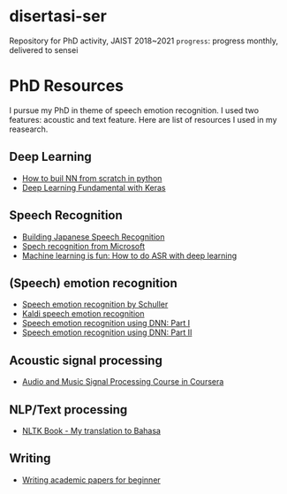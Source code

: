 # disertasi-ser
Repository for PhD activity, JAIST 2018~2021
`progress`: progress monthly, delivered to sensei

# PhD Resources
I pursue my PhD in theme of speech emotion recognition. I used two features: acoustic and text feature. 
Here are list of resources I used in my reasearch.

## Deep Learning
- [How to buil NN from scratch in python](https://towardsdatascience.com/how-to-build-your-own-neural-network-from-scratch-in-python-68998a08e4f6)
- [Deep Learning Fundamental with Keras](https://courses.edx.org/courses/course-v1:IBM+DL0101EN+3T2018/course/)

## Speech Recognition
- [Building Japanese Speech Recognition](https://medium.com/@kouohhashi/speech-recognition-for-japanese-87a6c4fdd714)
- [Spech recognition from Microsoft](https://courses.edx.org/courses/course-v1:Microsoft+DEV287x+1T2019/course/)
- [Machine learning is fun: How to do ASR with deep learning](https://medium.com/@ageitgey/machine-learning-is-fun-part-6-how-to-do-speech-recognition-with-deep-learning-28293c162f7a)

## (Speech) emotion recognition
- [Speech emotion recognition by Schuller](https://cacm.acm.org/magazines/2018/5/227191-speech-emotion-recognition/fulltext)
- [Kaldi speech emotion recognition](https://gogyzzz.github.io/2017/03/01/emotion-recognition-using-GMMHMM-in-kaldi.html)
- [Speech emotion recognition using DNN: Part I](https://medium.com/@raihanh93/speech-emotion-recognition-using-deep-neural-network-part-i-68edb5921229)
- [Speech emotion recognition using DNN: Part II](https://medium.com/@raihanh93/speech-emotion-recognition-using-deep-neural-network-part-ii-4189273f3e2a)

## Acoustic signal processing
- [Audio and Music Signal Processing Course in Coursera](https://courses.edx.org/courses/course-v1:Microsoft+DEV287x+1T2019/course/)

## NLP/Text processing
- [NLTK Book - My translation to Bahasa](https://bagustris.github.io/nlp-python/)

## Writing
- [Writing academic papers for beginner](https://academic.oup.com/intqhc/article/16/3/191/1814554)
